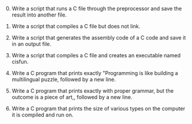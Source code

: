 0. Write a script that runs a C file through the preprocessor and save the result into another file.                                                   

1. Write a script that compiles a C file but does not link.                                                                                            

2. Write a script that generates the assembly code of a C code and save it in an output file.                                                          

3. Write a script that compiles a C file and creates an executable named cisfun.                                                                       

4. Write a C program that prints exactly "Programming is like building a multilingual puzzle, followed by a new line.                                  

5. Write a C program that prints exactly with proper grammar, but the outcome is a piece of art,, followed by a new line.                              

6. Write a C program that prints the size of various types on the computer it is compiled and run on.
